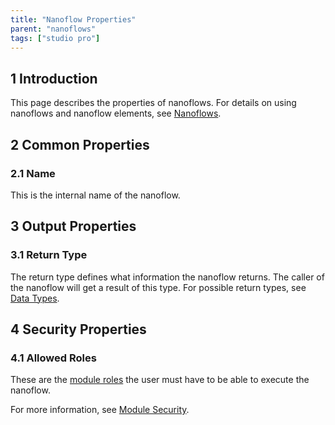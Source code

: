 ```yaml
---
title: "Nanoflow Properties"
parent: "nanoflows"
tags: ["studio pro"]
---
```


## 1 Introduction

This page describes the properties of nanoflows. For details on using nanoflows and nanoflow elements, see [Nanoflows](nanoflows).

## 2 Common Properties

### 2.1 Name

This is the internal name of the nanoflow.

## 3 Output Properties

### 3.1 Return Type

The return type defines what information the nanoflow returns. The caller of the nanoflow will get a result of this type. For possible return types, see [Data Types](data-types).

## 4 Security Properties

### 4.1 Allowed Roles

These are the [module roles](module-security#module-role) the user must have to be able to execute the nanoflow.

For more information, see [Module Security](module-security).
